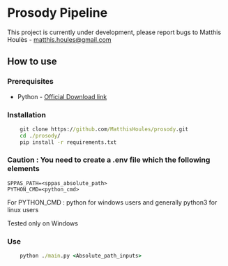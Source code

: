 # Prosody Pipeline

This project is currently under development, please report bugs to Matthis Houlès - matthis.houles@gmail.com

## How to use
### Prerequisites 
- Python - [Official Download link](https://www.python.org/downloads/)

### Installation
```cmd
    git clone https://github.com/MatthisHoules/prosody.git
    cd ./prosody/
    pip install -r requirements.txt
```

### Caution : You need to create a .env file which the following elements
```env
SPPAS_PATH=<sppas_absolute_path>
PYTHON_CMD=<python_cmd>
```

For PYTHON_CMD : python for windows users and generally python3 for linux users

Tested only on Windows

### Use 
```cmd
    python ./main.py <Absolute_path_inputs>
```
